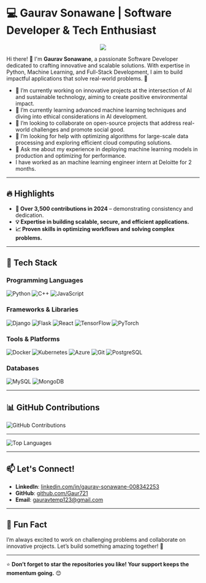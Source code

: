 # 💻 Gaurav Sonawane | Software Developer & Tech Enthusiast

<p align="center">
  <img src="https://capsule-render.vercel.app/api?text=Hey%20Everyone!&animation=fadeIn&type=waving&color=gradient&height=100"/>
</p>

Hi there! 👋 I'm **Gaurav Sonawane**, a passionate Software Developer dedicated to crafting innovative and scalable solutions. With expertise in Python, Machine Learning, and Full-Stack Development, I aim to build impactful applications that solve real-world problems. 🚀

- 🔭 I’m currently working on innovative projects at the intersection of AI and sustainable technology, aiming to create positive environmental impact.
- 🌱 I’m currently learning advanced machine learning techniques and diving into ethical considerations in AI development. 
- 👯 I’m looking to collaborate on open-source projects that address real-world challenges and promote social good.
- 🤔 I’m looking for help with optimizing algorithms for large-scale data processing and exploring efficient cloud computing solutions.
- 💬 Ask me about my experience in deploying machine learning models in production and optimizing for performance.
- I have worked as an machine learning engineer intern at Deloitte for 2 months. 

---

## 🔥 Highlights

- **🌟 Over 3,500 contributions in 2024** – demonstrating consistency and dedication.
- **💡 Expertise in building scalable, secure, and efficient applications.**
- **📈 Proven skills in optimizing workflows and solving complex problems.**

---

## 🚀 Tech Stack

### **Programming Languages**
![Python](https://img.shields.io/badge/Python-3776AB?style=for-the-badge&logo=python&logoColor=white)
![C++](https://img.shields.io/badge/C++-00599C?style=for-the-badge&logo=cplusplus&logoColor=white)
![JavaScript](https://img.shields.io/badge/JavaScript-F7DF1E?style=for-the-badge&logo=javascript&logoColor=black)

### **Frameworks & Libraries**
![Django](https://img.shields.io/badge/Django-092E20?style=for-the-badge&logo=django&logoColor=white)
![Flask](https://img.shields.io/badge/Flask-000000?style=for-the-badge&logo=flask&logoColor=white)
![React](https://img.shields.io/badge/React-61DAFB?style=for-the-badge&logo=react&logoColor=black)
![TensorFlow](https://img.shields.io/badge/TensorFlow-FF6F00?style=for-the-badge&logo=tensorflow&logoColor=white)
![PyTorch](https://img.shields.io/badge/PyTorch-EE4C2C?style=for-the-badge&logo=pytorch&logoColor=white)

### **Tools & Platforms**
![Docker](https://img.shields.io/badge/Docker-2496ED?style=for-the-badge&logo=docker&logoColor=white)
![Kubernetes](https://img.shields.io/badge/Kubernetes-326CE5?style=for-the-badge&logo=kubernetes&logoColor=white)
![Azure](https://img.shields.io/badge/Azure-0078D4?style=for-the-badge&logo=microsoftazure&logoColor=white)
![Git](https://img.shields.io/badge/Git-F05032?style=for-the-badge&logo=git&logoColor=white)
![PostgreSQL](https://img.shields.io/badge/PostgreSQL-336791?style=for-the-badge&logo=postgresql&logoColor=white)

### **Databases**
![MySQL](https://img.shields.io/badge/MySQL-4479A1?style=for-the-badge&logo=mysql&logoColor=white)
![MongoDB](https://img.shields.io/badge/MongoDB-47A248?style=for-the-badge&logo=mongodb&logoColor=white)

---

## 📊 GitHub Contributions

![GitHub Contributions](https://ghchart.rshah.org/Gaur721)

---

![Top Languages](https://github-readme-stats.vercel.app/api/top-langs/?username=gaur721&layout=compact&theme=radical)

---

## 📫 Let's Connect!

- **LinkedIn**: [linkedin.com/in/gaurav-sonawane-008342253](https://www.linkedin.com/in/gaurav-sonawane-008342253)  
- **GitHub**: [github.com/Gaur721](https://github.com/Gaur721)  
- **Email**: gauravtemp123@gmail.com

---

## 🚀 Fun Fact

I’m always excited to work on challenging problems and collaborate on innovative projects. Let’s build something amazing together! 🌟  

---

⭐ **Don’t forget to star the repositories you like! Your support keeps the momentum going.** 😊
